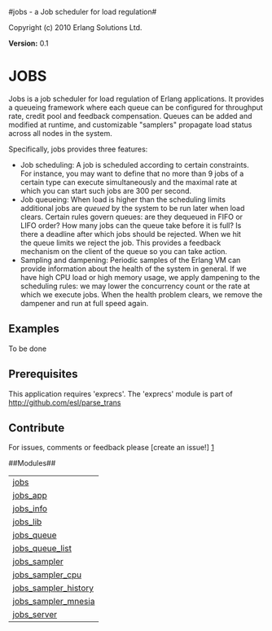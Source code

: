 

#jobs - a Job scheduler for load regulation#


Copyright (c) 2010 Erlang Solutions Ltd.

__Version:__ 0.1



JOBS
====



Jobs is a job scheduler for load regulation of Erlang applications.
It provides a queueing framework where each queue can be configured
for throughput rate, credit pool and feedback compensation.
Queues can be added and modified at runtime, and customizable 
"samplers" propagate load status across all nodes in the system.



Specifically, jobs provides three features:



* Job scheduling: A job is scheduled according to certain constraints.  
For instance, you may want to define that no more than 9 jobs of a  
certain type can execute simultaneously and the maximal rate at  
which you can start such jobs are 300 per second.
* Job queueing: When load is higher than the scheduling limits  
additional jobs are *queued* by the system to be run later when load  
clears. Certain rules govern queues: are they dequeued in FIFO or  
LIFO order? How many jobs can the queue take before it is full? Is  
there a deadline after which jobs should be rejected. When we hit  
the queue limits we reject the job. This provides a feedback  
mechanism on the client of the queue so you can take action.  
* Sampling and dampening: Periodic samples of the Erlang VM can  
provide information about the health of the system in general. If we  
have high CPU load or high memory usage, we apply dampening to the  
scheduling rules: we may lower the concurrency count or the rate at  
which we execute jobs. When the health problem clears, we remove the  
dampener and run at full speed again.



Examples
--------



To be done



Prerequisites
-------------
This application requires 'exprecs'.
The 'exprecs' module is part of http://github.com/esl/parse_trans



Contribute
----------
For issues, comments or feedback please [create an issue!] [1]

[1]: http://github.com/esl/jobs/issues "jobs issues"


##Modules##


<table width="100%" border="0" summary="list of modules">
<tr><td><a href="http://github.com/esl/jobs/blob/master/doc/jobs.md" class="module">jobs</a></td></tr>
<tr><td><a href="http://github.com/esl/jobs/blob/master/doc/jobs_app.md" class="module">jobs_app</a></td></tr>
<tr><td><a href="http://github.com/esl/jobs/blob/master/doc/jobs_info.md" class="module">jobs_info</a></td></tr>
<tr><td><a href="http://github.com/esl/jobs/blob/master/doc/jobs_lib.md" class="module">jobs_lib</a></td></tr>
<tr><td><a href="http://github.com/esl/jobs/blob/master/doc/jobs_queue.md" class="module">jobs_queue</a></td></tr>
<tr><td><a href="http://github.com/esl/jobs/blob/master/doc/jobs_queue_list.md" class="module">jobs_queue_list</a></td></tr>
<tr><td><a href="http://github.com/esl/jobs/blob/master/doc/jobs_sampler.md" class="module">jobs_sampler</a></td></tr>
<tr><td><a href="http://github.com/esl/jobs/blob/master/doc/jobs_sampler_cpu.md" class="module">jobs_sampler_cpu</a></td></tr>
<tr><td><a href="http://github.com/esl/jobs/blob/master/doc/jobs_sampler_history.md" class="module">jobs_sampler_history</a></td></tr>
<tr><td><a href="http://github.com/esl/jobs/blob/master/doc/jobs_sampler_mnesia.md" class="module">jobs_sampler_mnesia</a></td></tr>
<tr><td><a href="http://github.com/esl/jobs/blob/master/doc/jobs_server.md" class="module">jobs_server</a></td></tr></table>

